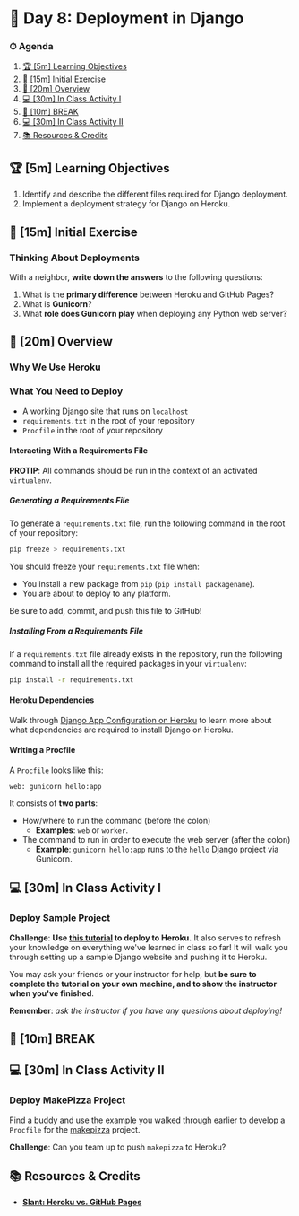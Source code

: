 # 📜 Day 8: Deployment in Django

### ⏱ Agenda

1. [🏆 [5m] Learning Objectives](#%F0%9F%8F%86-5m-Learning-Objectives)
2. [🏁 [15m] Initial Exercise](#%F0%9F%8F%81-15m-Initial-Exercise)
3. [📖 [20m] Overview](#%F0%9F%93%96-20m-Overview)
4. [💻 [30m] In Class Activity I](#%F0%9F%92%BB-30m-In-Class-Activity-I)
5. [🌴 [10m] BREAK](#%F0%9F%8C%B4-10m-BREAK)
6. [💻 [30m] In Class Activity II](#%F0%9F%92%BB-30m-In-Class-Activity-II)
7. [📚 Resources & Credits](#%F0%9F%93%9A-Resources--Credits)

## 🏆 [5m] Learning Objectives

1. Identify and describe the different files required for Django deployment.
1. Implement a deployment strategy for Django on Heroku.

## 🏁 [15m] Initial Exercise

### Thinking About Deployments

With a neighbor, **write down the answers** to the following questions:

1. What is the **primary difference** between Heroku and GitHub Pages?
2. What is **Gunicorn**?
3. What **role does Gunicorn play** when deploying any Python web server?

## 📖 [20m] Overview

### Why We Use Heroku

### What You Need to Deploy

- A working Django site that runs on `localhost`
- `requirements.txt` in the root of your repository
- `Procfile` in the root of your repository

#### Interacting With a Requirements File

**PROTIP**: All commands should be run in the context of an activated `virtualenv`.

##### Generating a Requirements File

To generate a `requirements.txt` file, run the following command in the root of your repository:

```bash
pip freeze > requirements.txt
```

You should freeze your `requirements.txt` file when:

- You install a new package from `pip` (`pip install packagename`).
- You are about to deploy to any platform.

Be sure to add, commit, and push this file to GitHub!

##### Installing From a Requirements File

If a `requirements.txt` file already exists in the repository, run the following command to install all the required packages in your `virtualenv`:

```bash
pip install -r requirements.txt
```

#### Heroku Dependencies

Walk through [Django App Configuration on Heroku](https://devcenter.heroku.com/articles/django-app-configuration) to learn more about what dependencies are required to install Django on Heroku.

#### Writing a Procfile

A `Procfile` looks like this:

```Procfile
web: gunicorn hello:app
```

It consists of **two parts**:

* How/where to run the command (before the colon)
    * **Examples**: `web` or `worker`.
* The command to run in order to execute the web server (after the colon)
    * **Example**: `gunicorn hello:app` runs to the `hello` Django project via Gunicorn.

## 💻 [30m] In Class Activity I

### Deploy Sample Project

**Challenge**: **Use [this tutorial](https://devcenter.heroku.com/articles/getting-started-with-python) to deploy to Heroku.** It also serves to refresh your knowledge on everything we've learned in class so far! It will walk you through setting up a sample Django website and pushing it to Heroku.

You may ask your friends or your instructor for help, but **be sure to complete the tutorial on your own machine, and to show the instructor when you've finished**.

**Remember**: *ask the instructor if you have any questions about deploying!*

## 🌴 [10m] BREAK

## 💻 [30m] In Class Activity II

### Deploy MakePizza Project

Find a buddy and use the example you walked through earlier to develop a `Procfile` for the [makepizza](https://github.com/droxey/makepizza) project.

**Challenge**: Can you team up to push `makepizza` to Heroku?

## 📚 Resources & Credits

- **[Slant: Heroku vs. GitHub Pages](https://www.slant.co/versus/11233/13313/~heroku_vs_github-pages)**
